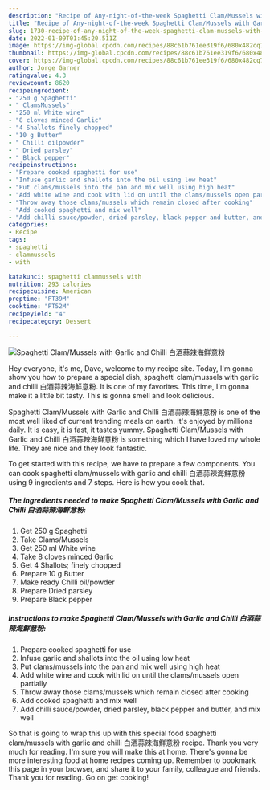 ```yaml
---
description: "Recipe of Any-night-of-the-week Spaghetti Clam/Mussels with Garlic and Chilli 白酒蒜辣海鮮意粉"
title: "Recipe of Any-night-of-the-week Spaghetti Clam/Mussels with Garlic and Chilli 白酒蒜辣海鮮意粉"
slug: 1730-recipe-of-any-night-of-the-week-spaghetti-clam-mussels-with-garlic-and-chilli
date: 2022-01-09T01:45:20.511Z
image: https://img-global.cpcdn.com/recipes/88c61b761ee319f6/680x482cq70/spaghetti-clammussels-with-garlic-and-chilli-白酒蒜辣海鮮意粉-recipe-main-photo.jpg
thumbnail: https://img-global.cpcdn.com/recipes/88c61b761ee319f6/680x482cq70/spaghetti-clammussels-with-garlic-and-chilli-白酒蒜辣海鮮意粉-recipe-main-photo.jpg
cover: https://img-global.cpcdn.com/recipes/88c61b761ee319f6/680x482cq70/spaghetti-clammussels-with-garlic-and-chilli-白酒蒜辣海鮮意粉-recipe-main-photo.jpg
author: Jorge Garner
ratingvalue: 4.3
reviewcount: 8620
recipeingredient:
- "250 g Spaghetti"
- " ClamsMussels"
- "250 ml White wine"
- "8 cloves minced Garlic"
- "4 Shallots finely chopped"
- "10 g Butter"
- " Chilli oilpowder"
- " Dried parsley"
- " Black pepper"
recipeinstructions:
- "Prepare cooked spaghetti for use"
- "Infuse garlic and shallots into the oil using low heat"
- "Put clams/mussels into the pan and mix well using high heat"
- "Add white wine and cook with lid on until the clams/mussels open partially"
- "Throw away those clams/mussels which remain closed after cooking"
- "Add cooked spaghetti and mix well"
- "Add chilli sauce/powder, dried parsley, black pepper and butter, and mix well"
categories:
- Recipe
tags:
- spaghetti
- clammussels
- with

katakunci: spaghetti clammussels with 
nutrition: 293 calories
recipecuisine: American
preptime: "PT39M"
cooktime: "PT52M"
recipeyield: "4"
recipecategory: Dessert

---
```



![Spaghetti Clam/Mussels with Garlic and Chilli 白酒蒜辣海鮮意粉](https://img-global.cpcdn.com/recipes/88c61b761ee319f6/680x482cq70/spaghetti-clammussels-with-garlic-and-chilli-白酒蒜辣海鮮意粉-recipe-main-photo.jpg)

Hey everyone, it's me, Dave, welcome to my recipe site. Today, I'm gonna show you how to prepare a special dish, spaghetti clam/mussels with garlic and chilli 白酒蒜辣海鮮意粉. It is one of my favorites. This time, I'm gonna make it a little bit tasty. This is gonna smell and look delicious.



Spaghetti Clam/Mussels with Garlic and Chilli 白酒蒜辣海鮮意粉 is one of the most well liked of current trending meals on earth. It's enjoyed by millions daily. It is easy, it is fast, it tastes yummy. Spaghetti Clam/Mussels with Garlic and Chilli 白酒蒜辣海鮮意粉 is something which I have loved my whole life. They are nice and they look fantastic.


To get started with this recipe, we have to prepare a few components. You can cook spaghetti clam/mussels with garlic and chilli 白酒蒜辣海鮮意粉 using 9 ingredients and 7 steps. Here is how you cook that.

<!--inarticleads1-->

##### The ingredients needed to make Spaghetti Clam/Mussels with Garlic and Chilli 白酒蒜辣海鮮意粉:

1. Get 250 g Spaghetti
1. Take  Clams/Mussels
1. Get 250 ml White wine
1. Take 8 cloves minced Garlic
1. Get 4 Shallots; finely chopped
1. Prepare 10 g Butter
1. Make ready  Chilli oil/powder
1. Prepare  Dried parsley
1. Prepare  Black pepper




<!--inarticleads2-->

##### Instructions to make Spaghetti Clam/Mussels with Garlic and Chilli 白酒蒜辣海鮮意粉:

1. Prepare cooked spaghetti for use
1. Infuse garlic and shallots into the oil using low heat
1. Put clams/mussels into the pan and mix well using high heat
1. Add white wine and cook with lid on until the clams/mussels open partially
1. Throw away those clams/mussels which remain closed after cooking
1. Add cooked spaghetti and mix well
1. Add chilli sauce/powder, dried parsley, black pepper and butter, and mix well




So that is going to wrap this up with this special food spaghetti clam/mussels with garlic and chilli 白酒蒜辣海鮮意粉 recipe. Thank you very much for reading. I'm sure you will make this at home. There's gonna be more interesting food at home recipes coming up. Remember to bookmark this page in your browser, and share it to your family, colleague and friends. Thank you for reading. Go on get cooking!
